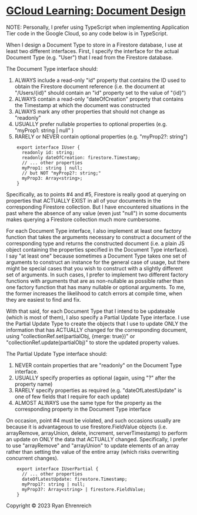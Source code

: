 # [GCloud Learning: Document Design](https://github.com/rehrenreich/gcloud-learning/tips/document_design)

NOTE: Personally, I prefer using TypeScript when implementing Application Tier code in the Google Cloud, so any code below is in TypeScript.

When I design a Document Type to store in a Firestore database, I use at least two different interfaces. First, I specify the interface for the actual Document Type (e.g. "User") that I read from the Firestore database.

The Document Type interface should:
1) ALWAYS include a read-only "id" property that contains the ID used to obtain the Firestore document reference (i.e. the document at "/Users/{id}" should contain an "id" property set to the value of "{id}")
2) ALWAYS contain a read-only "dateOfCreation" property that contains the Timestamp at which the document was constructed
3) ALWAYS mark any other properties that should not change as "readonly"
4) USUALLY prefer nullable properties to optional properties (e.g. "myProp1: string | null" )
5) RARELY or NEVER contain optional properties (e.g. "myProp2?: string")

```
    export interface IUser {
      readonly id: string;
      readonly dateOfCreation: firestore.Timestamp;
      // ... other properties
      myProp1: string | null;
      // but NOT "myProp2?: string;"
      myProp3: Array<string>;
    }
```

Specifically, as to points #4 and #5, Firestore is really good at querying on properties that ACTUALLY EXIST in all of your documents in the corresponding Firestore collection. But I have encountered situations in the past where the absence of any value (even just "null") in some documents makes querying a Firestore collection much more cumbersome.

For each Document Type interface, I also implement at least one factory function that takes the arguments necessary to construct a document of the corresponding type and returns the constructed document (i.e. a plain JS object containing the properties specified in the Document Type interface). I say "at least one" because sometimes a Document Type takes one set of arguments to construct an instance for the general case of usage, but there might be special cases that you wish to construct with a slightly different set of arguments. In such cases, I prefer to implement two different factory functions with arguments that are as non-nullable as possible rather than one factory function that has many nullable or optional arguments. To me, the former increases the likelihood to catch errors at compile time, when they are easiest to find and fix.

With that said, for each Document Type that I intend to be updateable (which is most of them), I also specify a Partial Update Type interface. I use the Partial Update Type to create the objects that I use to update ONLY the information that has ACTUALLY changed for the corresponding document, using "collectionRef.set(partialObj, {merge: true})" or "collectionRef.update(partialObj)" to store the updated property values.

The Partial Update Type interface should:
1) NEVER contain properties that are "readonly" on the Document Type interface.
2) USUALLY specify properties as optional (again, using "?" after the property name)
3) RARELY specify properties as required (e.g. "dateOfLatestUpdate" is one of few fields that I require for each update)
4) ALMOST ALWAYS use the same type for the property as the corresponding property in the Document Type interface

On occasion, point #4 must be violated, and such occasions usually are because it is advantageous to use firestore.FieldValue objects (i.e. arrayRemove, arrayUnion, delete, increment, serverTimestamp) to perform an update on ONLY the data that ACTUALLY changed. Specifically, I prefer to use "arrayRemove" and "arrayUnion" to update elements of an array rather than setting the value of the entire array (which risks overwriting concurrent changes).

```
    export interface IUserPartial {
      // ... other properties
      dateOfLatestUpdate: firestore.Timestamp;
      myProp1?: string | null;
      myProp3?: Array<string> | firestore.FieldValue;
    }
```

Copyright © 2023 Ryan Ehrenreich